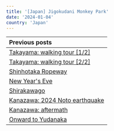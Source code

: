 ```yaml
---
title: '[Japan] Jigokudani Monkey Park'
date: '2024-01-04'
country: 'Japan'
---
```


| Previous posts |
| :---           |
| [Takayama: walking tour [1/2]](./takayama-walking-tour-1) |
| [Takayama: walking tour [2/2]](./takayama-walking-tour-2) |
| [Shinhotaka Ropeway](./shinhotaka-ropeway) |
| [New Year's Eve](./new-years-eve) |
| [Shirakawago](./shirakawago) |
| [Kanazawa: 2024 Noto earthquake](./kanazawa-earthquake) |
| [Kanazawa: aftermath](./kanazawa-aftermath) |
| [Onward to Yudanaka](./onward-to-yudanaka.md) |
